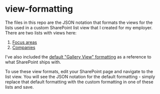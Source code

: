 # view-formatting
The files in this repo are the JSON notation that formats the views for the lists used in a custom SharePoint list view that I created for my employer.
There are two lists with views here:
  1. [Focus areas](<Focus%20areas%20formatting>)
  2. [Companies](<Companies%20formatting>)

I've also included the [default "Gallery View" formatting](<Default%20Gallery%20view%20formatting>) as a reference to what SharePoint ships with.

To use these view formats, edit your SharePoint page and navigate to the list view. You will see the JSON notation for the default formatting - simply replace that default formatting with the custom formatting in one of these lists and save.
